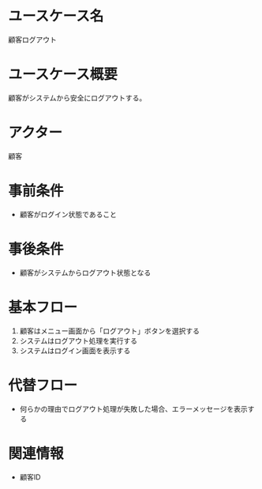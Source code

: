 # ユースケース名
顧客ログアウト

# ユースケース概要
顧客がシステムから安全にログアウトする。

# アクター
顧客

# 事前条件
- 顧客がログイン状態であること

# 事後条件
- 顧客がシステムからログアウト状態となる

# 基本フロー
1. 顧客はメニュー画面から「ログアウト」ボタンを選択する
2. システムはログアウト処理を実行する
3. システムはログイン画面を表示する

# 代替フロー
- 何らかの理由でログアウト処理が失敗した場合、エラーメッセージを表示する

# 関連情報
- 顧客ID